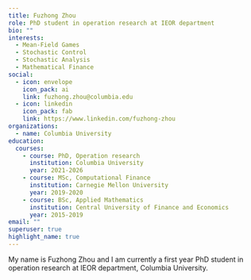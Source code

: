 ```yaml
---
title: Fuzhong Zhou
role: PhD student in operation research at IEOR department
bio: ""
interests:
  - Mean-Field Games
  - Stochastic Control
  - Stochastic Analysis
  - Mathematical Finance
social:
  - icon: envelope
    icon_pack: ai
    link: fuzhong.zhou@columbia.edu
  - icon: linkedin
    icon_pack: fab
    link: https://www.linkedin.com/fuzhong-zhou
organizations:
  - name: Columbia University
education:
  courses:
    - course: PhD, Operation research
      institution: Columbia University
      year: 2021-2026
    - course: MSc, Computational Finance
      institution: Carnegie Mellon University
      year: 2019-2020
    - course: BSc, Applied Mathematics
      institution: Central University of Finance and Economics
      year: 2015-2019
email: ""
superuser: true
highlight_name: true
---
```

My name is Fuzhong Zhou and I am currently a first year PhD student in operation research at IEOR department, Columbia University.